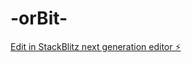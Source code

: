 # -orBit-

[Edit in StackBlitz next generation editor ⚡️](https://stackblitz.com/~/github.com/CoolStopSchool/-orBit-)